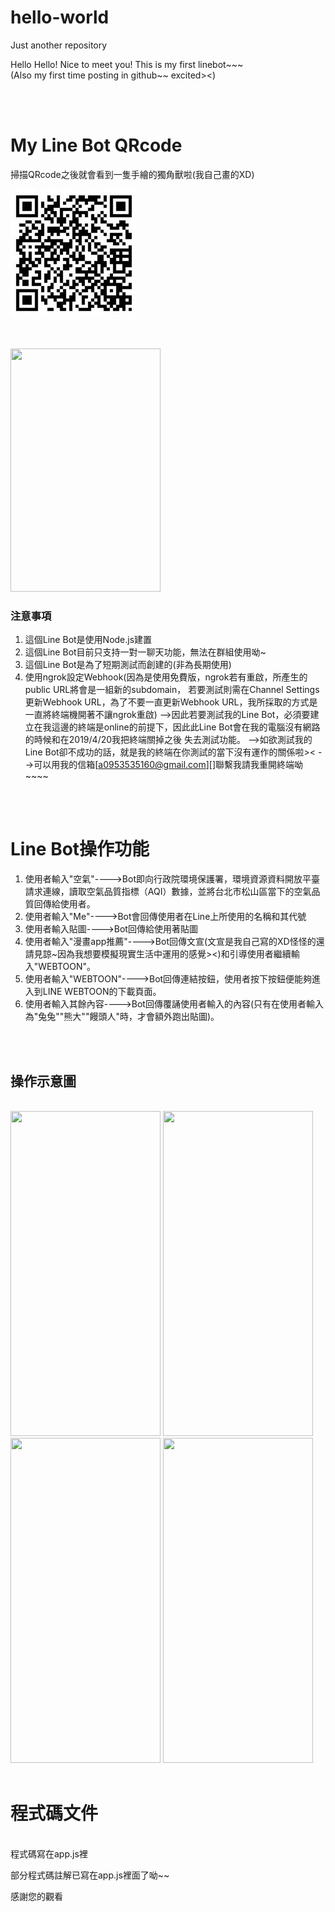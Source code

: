# hello-world
Just another repository

Hello Hello! Nice to meet you!
This is my first linebot~~~
<br />
(Also my first time posting in github~~ excited><)

<br /> 
<br />

# My Line Bot QRcode

掃描QRcode之後就會看到一隻手繪的獨角獸啦(我自己畫的XD)


![image](https://github.com/a0193034/hello-world/blob/master/QR_code.jpg)

<br />
<br />

<img width="240" height="389" src="https://i.imgur.com/b7lg7KE.jpg"/>

<br />

### 注意事項
1. 這個Line Bot是使用Node.js建置
2. 這個Line Bot目前只支持一對一聊天功能，無法在群組使用呦~
3. 這個Line Bot是為了短期測試而創建的(非為長期使用)
4. 使用ngrok設定Webhook(因為是使用免費版，ngrok若有重啟，所產生的public URL將會是一組新的subdomain，
   若要測試則需在Channel Settings更新Webhook URL，為了不要一直更新Webhook URL，我所採取的方式是一直將終端機開著不讓ngrok重啟)
  -->因此若要測試我的Line Bot，必須要建立在我這邊的終端是online的前提下，因此此Line Bot會在我的電腦沒有網路的時候和在2019/4/20我把終端關掉之後
     失去測試功能。
  -->如欲測試我的Line Bot卻不成功的話，就是我的終端在你測試的當下沒有運作的關係啦><
  -->可以用我的信箱[a0953535160@gmail.com][]聯繫我請我重開終端呦~~~~

<br />
<br />

# Line Bot操作功能
1. 使用者輸入"空氣"---->Bot即向行政院環境保護署，環境資源資料開放平臺請求連線，讀取空氣品質指標（AQI）數據，並將台北市松山區當下的空氣品質回傳給使用者。
2. 使用者輸入"Me"---->Bot會回傳使用者在Line上所使用的名稱和其代號
3. 使用者輸入貼圖---->Bot回傳給使用著貼圖
4. 使用者輸入"漫畫app推薦"---->Bot回傳文宣(文宣是我自己寫的XD怪怪的還請見諒~因為我想要模擬現實生活中運用的感覺><)和引導使用者繼續輸入"WEBTOON"。
5. 使用者輸入"WEBTOON"---->Bot回傳連結按鈕，使用者按下按鈕便能夠進入到LINE WEBTOON的下載頁面。
6. 使用者輸入其餘內容---->Bot回傳覆誦使用者輸入的內容(只有在使用者輸入為"兔兔""熊大""饅頭人"時，才會額外跑出貼圖)。

<br />
<br />

## 操作示意圖

<br />
<img width="240" height="520" src="https://i.imgur.com/kCdOKzo.jpg"/>
<img width="240" height="520" src="https://i.imgur.com/NWrVkjE.jpg"/>
<img width="240" height="520" src="https://i.imgur.com/8rUmADr.jpg"/>
<img width="240" height="520" src="https://i.imgur.com/80zBHhR.jpg"/>

<br />
<br />

# 程式碼文件
<br />
程式碼寫在app.js裡

部分程式碼註解已寫在app.js裡面了呦~~

感謝您的觀看


